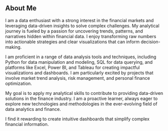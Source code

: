 ## About Me

I am a data enthusiast with a strong interest in the financial markets and leveraging data-driven insights to solve complex challenges. My analytical journey is fueled by a passion for uncovering trends, patterns, and narratives hidden within financial data. I enjoy transforming raw numbers into actionable strategies and clear visualizations that can inform decision-making.

I am proficient in a range of data analysis tools and techniques, including Python for data manipulation and modeling, SQL for data querying, and platforms like Excel, Power BI, and Tableau for creating impactful visualizations and dashboards. I am particularly excited by projects that involve market trend analysis, risk management, and personal finance optimization.

My goal is to apply my analytical skills to contribute to providing data-driven solutions in the finance industry. I am a proactive learner, always eager to explore new technologies and methodologies in the ever-evolving field of data analytics and finance.

I find it rewarding to create intuitive dashboards that simplify complex financial information.
```
